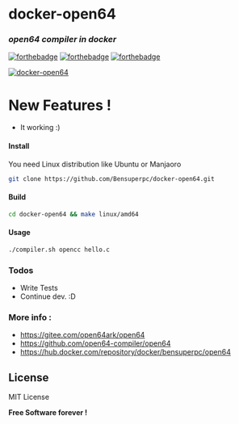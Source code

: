 # docker-open64

### _open64 compiler in docker_
 [![forthebadge](https://forthebadge.com/images/badges/built-with-love.svg)](https://forthebadge.com) [![forthebadge](https://forthebadge.com/images/badges/powered-by-jeffs-keyboard.svg)](https://forthebadge.com) [![forthebadge](https://forthebadge.com/images/badges/contains-cat-gifs.svg)](https://forthebadge.com)

[![docker-open64](https://github.com/Bensuperpc/docker-open64/actions/workflows/main.yml/badge.svg)](https://github.com/Bensuperpc/docker-open64/actions/workflows/main.yml)

# New Features !

  - It working :)

#### Install
You need Linux distribution like Ubuntu or Manjaoro

```sh
git clone https://github.com/Bensuperpc/docker-open64.git
```
#### Build
```sh
cd docker-open64 && make linux/amd64
```
#### Usage

```sh
./compiler.sh opencc hello.c
```

### Todos

 - Write Tests
 - Continue dev. :D

### More info : 
- https://gitee.com/open64ark/open64
- https://github.com/open64-compiler/open64
- https://hub.docker.com/repository/docker/bensuperpc/open64

License
----

MIT License


**Free Software forever !**
   
 
